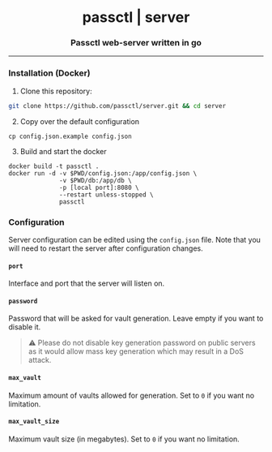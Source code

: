 <div align="center">
    <h1>passctl | server</h1>
    <h3>Passctl web-server written in go</h3>
</div>

---

### Installation (Docker)
1. Clone this repository:
```bash
git clone https://github.com/passctl/server.git && cd server 
```
2. Copy over the default configuration
```
cp config.json.example config.json
```
3. Build and start the docker 
```
docker build -t passctl .
docker run -d -v $PWD/config.json:/app/config.json \
              -v $PWD/db:/app/db \
              -p [local port]:8080 \
              --restart unless-stopped \
              passctl 
```

### Configuration 
Server configuration can be edited using the `config.json` file. Note that you will 
need to restart the server after configuration changes.

#### `port`
Interface and port that the server will listen on. 

#### `password`
Password that will be asked for vault generation. Leave empty if you want to 
disable it.

> ⚠️ Please do not disable key generation password on public servers as it 
would allow mass key generation which may result in a DoS attack.

#### `max_vault`
Maximum amount of vaults allowed for generation. Set to `0` if you want no 
limitation.

#### `max_vault_size`
Maximum vault size (in megabytes). Set to `0` if you want no limitation. 
